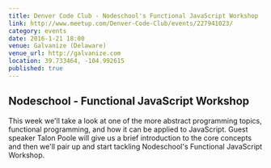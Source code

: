 ```yaml
---
title: Denver Code Club - Nodeschool's Functional JavaScript Workshop
link: http://www.meetup.com/Denver-Code-Club/events/227941023/
category: events
date: 2016-1-21 18:00
venue: Galvanize (Delaware)
venue_url: http://galvanize.com
location: 39.733464, -104.992615
published: true
---
```

## Nodeschool - Functional JavaScript Workshop
This week we'll take a look at one of the more abstract programming topics, functional programming, and how it can be applied to JavaScript. Guest speaker Talon Poole will give us a brief introduction to the core concepts and then we'll pair up and start tackling Nodeschool's Functional JavaScript Workshop. 
